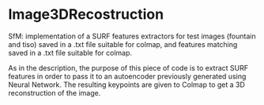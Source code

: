 # Image3DRecostruction
SfM: implementation of a SURF features extractors for test images (fountain and tiso) saved in a .txt file suitable for colmap, and features matching saved in a .txt file suitable for colmap.

As in the description, the purpose of this piece of code is to extract SURF features in order to pass it to an autoencoder previously generated using Neural Network.
The resulting keypoints are given to Colmap to get a 3D reconstruction of the image.
